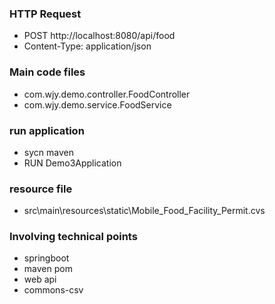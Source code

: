 ### HTTP Request
* POST http://localhost:8080/api/food
* Content-Type: application/json

### Main code files
* com.wjy.demo.controller.FoodController
* com.wjy.demo.service.FoodService

### run application
* sycn maven
* RUN Demo3Application

### resource file
* src\main\resources\static\Mobile_Food_Facility_Permit.cvs

### Involving technical points
* springboot
* maven pom
* web api
* commons-csv
